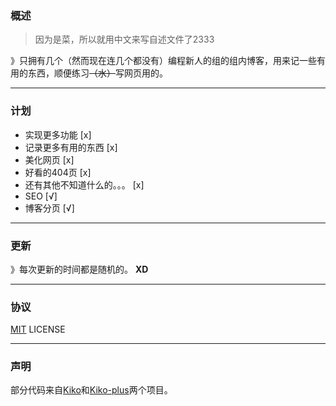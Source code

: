 ### 概述

> 因为是菜，所以就用中文来写自述文件了2333 

》只拥有几个（然而现在连几个都没有）编程新人的组的组内博客，用来记一些有用的东西，顺便练习~~（水）~~写网页用的。

---

### 计划

- 实现更多功能 [x]
- 记录更多有用的东西 [x]
- 美化网页 [x]
- 好看的404页 [x]
- 还有其他不知道什么的。。。 [x]
- SEO [√]
- 博客分页 [√]

---

### 更新

》每次更新的时间都是随机的。	**XD**

---

### 协议

[MIT](LICENSE) LICENSE

---

### 声明

部分代码来自[Kiko](https://github.com/gfjaru/Kiko)和[Kiko-plus](https://github.com/aweekj/Kiko-plus)两个项目。

